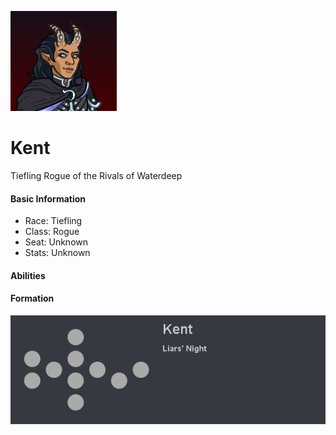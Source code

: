 ![Profile Picture](images/profile_kent.png)
# Kent
Tiefling Rogue of the Rivals of Waterdeep

#### Basic Information

* Race: Tiefling
* Class: Rogue
* Seat: Unknown
* Stats: Unknown

#### Abilities

#### Formation
![Formation Layout](images/formation_kent.png)